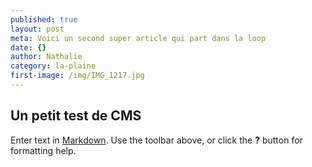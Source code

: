```yaml
---
published: true
layout: post
meta: Voici un second super article qui part dans la loop
date: {}
author: Nathalie
category: la-plaine
first-image: /img/IMG_1217.jpg
---
```

## Un petit test de CMS

Enter text in [Markdown](http://daringfireball.net/projects/markdown/). Use the toolbar above, or click the **?** button for formatting help.
